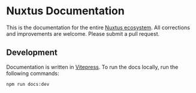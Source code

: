 # Nuxtus Documentation

This is the documentation for the entire [Nuxtus ecosystem](https://www.nuxtus.com). All corrections and improvements are welcome. Please submit a pull request.

## Development

Documentation is written in [Vitepress](https://vitepress.vuejs.org). To run the docs locally, run the following commands:

```bash
npm run docs:dev
```